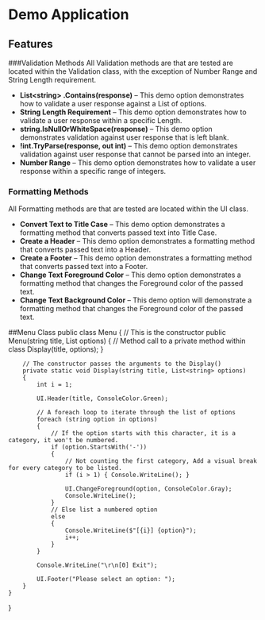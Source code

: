 # Demo Application
## Features
###Validation Methods
All Validation methods are that are tested are located within the Validation class, with the exception of Number Range and String Length requirement.

- **List\<string> .Contains(response)** – This demo option demonstrates how to validate a user response against a List of options.
- **String Length Requirement** – This demo option demonstrates how to validate a user response within a specific Length.
- **string.IsNullOrWhiteSpace(response)** – This demo option demonstrates validation against user response that is left blank.
- **!int.TryParse(response, out int)** – This demo option demonstrates validation against user response that cannot be parsed into an integer.
- **Number Range** – This demo option demonstrates how to validate a user response within a specific range of integers.

### Formatting Methods
All Formatting methods are that are tested are located within the UI class.

- **Convert Text to Title Case** – This demo option demonstrates a formatting method that converts passed text into Title Case.
- **Create a Header** – This demo option demonstrates a formatting method that converts passed text into a Header.
- **Create a Footer** – This demo option demonstrates a formatting method that converts passed text into a Footer.
- **Change Text Foreground Color** – This demo option demonstrates a formatting method that changes the Foreground color of the passed text.
- **Change Text Background Color** – This demo option will demonstrate a formatting method that changes the Foreground color of the passed text.

##Menu Class
	public class Menu
    {
    	// This is the constructor
        public Menu(string title, List<string> options)
        {
        	// Method call to a private method within class
            Display(title, options);
        }

		// The constructor passes the arguments to the Display()
        private static void Display(string title, List<string> options)
        {
            int i = 1;

            UI.Header(title, ConsoleColor.Green);
            
            // A foreach loop to iterate through the list of options
            foreach (string option in options)
            {
            	// If the option starts with this character, it is a category, it won't be numbered.
                if (option.StartsWith('-'))
                {
                	// Not counting the first category, Add a visual break for every category to be listed.
                    if (i > 1) { Console.WriteLine(); }
                    
                    UI.ChangeForeground(option, ConsoleColor.Gray);
                    Console.WriteLine();
                }
                // Else list a numbered option
                else
                {
                    Console.WriteLine($"[{i}] {option}");
                    i++;
                } 
            }

            Console.WriteLine("\r\n[0] Exit");

            UI.Footer("Please select an option: ");
        }
    }
}